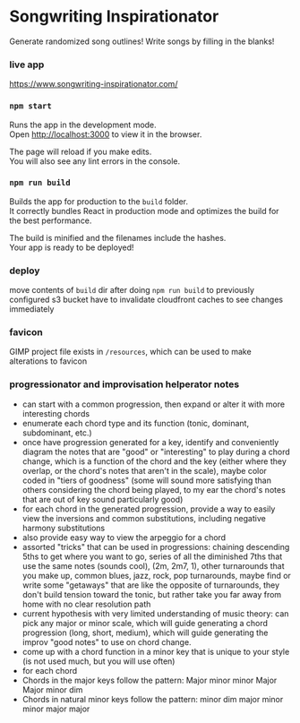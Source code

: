 # Songwriting Inspirationator
Generate randomized song outlines! Write songs by filling in the blanks!

### live app
https://www.songwriting-inspirationator.com/

### `npm start`

Runs the app in the development mode.<br>
Open [http://localhost:3000](http://localhost:3000) to view it in the browser.

The page will reload if you make edits.<br>
You will also see any lint errors in the console.

### `npm run build`

Builds the app for production to the `build` folder.<br>
It correctly bundles React in production mode and optimizes the build for the best performance.

The build is minified and the filenames include the hashes.<br>
Your app is ready to be deployed!

### deploy
move contents of `build` dir after doing `npm run build` to previously configured s3 bucket
have to invalidate cloudfront caches to see changes immediately

### favicon
GIMP project file exists in `/resources`, which can be used to make alterations to favicon

### progressionator and improvisation helperator notes
- can start with a common progression, then expand or alter it with more interesting chords
- enumerate each chord type and its function (tonic, dominant, subdominant, etc.)
- once have progression generated for a key, identify and conveniently diagram the notes that are  "good" or "interesting" to play during a chord change, which is a function of the chord and the key (either where they overlap, or the chord's notes that aren't in the scale), maybe color coded in "tiers of goodness" (some will sound more satisfying than others considering the chord being played, to my ear the chord's notes that are out of key sound particularly good)
- for each chord in the generated progression, provide a way to easily view the inversions and common substitutions, including negative harmony substitutions
- also provide easy way to view the arpeggio for a chord
- assorted "tricks" that can be used in progressions: chaining descending 5ths to get where you want to go, series of all the diminished 7ths that use the same notes (sounds cool), (2m, 2m7, 1), other turnarounds that you make up, common blues, jazz, rock, pop turnarounds, maybe find or write some "getaways" that are like the opposite of turnarounds, they don't build tension toward the tonic, but rather take you far away from home with no clear resolution path
- current hypothesis with very limited understanding of music theory: can pick any major or minor scale, which will guide generating a chord progression (long, short, medium), which will guide generating the improv "good notes" to use on chord change.
- come up with a chord function in a minor key that is unique to your style (is not used much, but you will use often)
- for each chord
- Chords in the major keys follow the pattern:     Major minor minor Major Major minor dim
- Chords in natural minor keys follow the pattern: minor dim major minor minor major major
